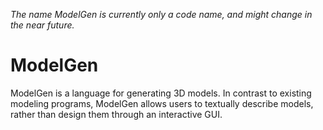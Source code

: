 
*The name ModelGen is currently only a code name, and might change in the near future.*

# ModelGen

ModelGen is a language for generating 3D models.
In contrast to existing modeling programs, ModelGen allows users to textually describe models, rather than design them through an interactive GUI.
